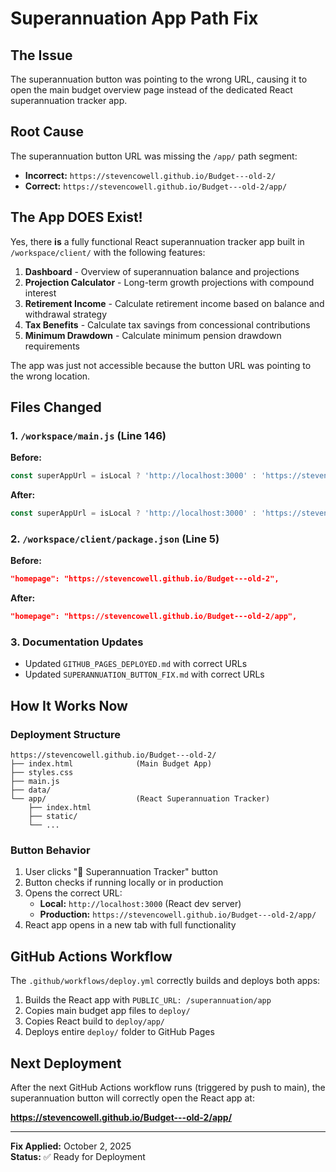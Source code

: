 # Superannuation App Path Fix

## The Issue
The superannuation button was pointing to the wrong URL, causing it to open the main budget overview page instead of the dedicated React superannuation tracker app.

## Root Cause
The superannuation button URL was missing the `/app/` path segment:
- **Incorrect:** `https://stevencowell.github.io/Budget---old-2/`
- **Correct:** `https://stevencowell.github.io/Budget---old-2/app/`

## The App DOES Exist!
Yes, there **is** a fully functional React superannuation tracker app built in `/workspace/client/` with the following features:

1. **Dashboard** - Overview of superannuation balance and projections
2. **Projection Calculator** - Long-term growth projections with compound interest
3. **Retirement Income** - Calculate retirement income based on balance and withdrawal strategy
4. **Tax Benefits** - Calculate tax savings from concessional contributions
5. **Minimum Drawdown** - Calculate minimum pension drawdown requirements

The app was just not accessible because the button URL was pointing to the wrong location.

## Files Changed

### 1. `/workspace/main.js` (Line 146)
**Before:**
```javascript
const superAppUrl = isLocal ? 'http://localhost:3000' : 'https://stevencowell.github.io/Budget---old-2/';
```

**After:**
```javascript
const superAppUrl = isLocal ? 'http://localhost:3000' : 'https://stevencowell.github.io/Budget---old-2/app/';
```

### 2. `/workspace/client/package.json` (Line 5)
**Before:**
```json
"homepage": "https://stevencowell.github.io/Budget---old-2",
```

**After:**
```json
"homepage": "https://stevencowell.github.io/Budget---old-2/app",
```

### 3. Documentation Updates
- Updated `GITHUB_PAGES_DEPLOYED.md` with correct URLs
- Updated `SUPERANNUATION_BUTTON_FIX.md` with correct URLs

## How It Works Now

### Deployment Structure
```
https://stevencowell.github.io/Budget---old-2/
├── index.html              (Main Budget App)
├── styles.css
├── main.js
├── data/
└── app/                    (React Superannuation Tracker)
    ├── index.html
    ├── static/
    └── ...
```

### Button Behavior
1. User clicks "🏦 Superannuation Tracker" button
2. Button checks if running locally or in production
3. Opens the correct URL:
   - **Local:** `http://localhost:3000` (React dev server)
   - **Production:** `https://stevencowell.github.io/Budget---old-2/app/`
4. React app opens in a new tab with full functionality

## GitHub Actions Workflow
The `.github/workflows/deploy.yml` correctly builds and deploys both apps:
1. Builds the React app with `PUBLIC_URL: /superannuation/app`
2. Copies main budget app files to `deploy/`
3. Copies React build to `deploy/app/`
4. Deploys entire `deploy/` folder to GitHub Pages

## Next Deployment
After the next GitHub Actions workflow runs (triggered by push to main), the superannuation button will correctly open the React app at:

**https://stevencowell.github.io/Budget---old-2/app/**

---

**Fix Applied:** October 2, 2025  
**Status:** ✅ Ready for Deployment

